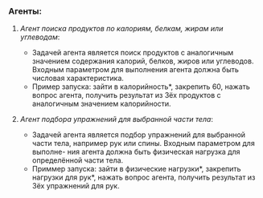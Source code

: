### Агенты:

1) *Агент поиска продуктов по калориям, белкам, жирам или углеводам*:
   - Задачей агента является поиск продуктов с аналогичным значением
содержания калорий, белков, жиров или углеводов. Входным параметром
для выполнения агента должна быть числовая характеристика.
    - Пример запуска: зайти в калорийность*, закрепить 60, нажать вопрос агента, получить результат из 3ёх продуктов с аналогичным значением калорийности.

2) *Агент подбора упражнений для выбранной части тела*:
   - Задачей агента является подбор упражнений для выбранной
части тела, например рук или спины. Входным параметром для выполне-
ния агента должна быть физическая нагрузка для определённой части тела.
    - Приммер запуска: зайти в физические нагрузки*, закрепить нагрузки для рук*, нажать вопрос агента, получить результат из 3ёх упражнений для рук.
